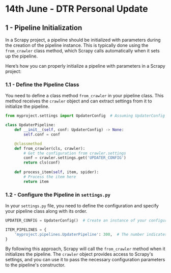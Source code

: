 # 14th June - DTR Personal Update

## 1 - Pipeline Initialization
In a Scrapy project, a pipeline should be initialized with parameters during the creation of the pipeline instance. This is typically done using the `from_crawler` class method, which Scrapy calls automatically when it sets up the pipeline.

Here’s how you can properly initialize a pipeline with parameters in a Scrapy project:

### 1.1 - Define the Pipeline Class

You need to define a class method `from_crawler` in your pipeline class. This method receives the `crawler` object and can extract settings from it to initialize the pipeline.

```python
from myproject.settings import UpdaterConfig  # Assuming UpdaterConfig is defined in settings.py

class UpdaterPipeline:
    def __init__(self, conf: UpdaterConfig) -> None:
        self.conf = conf

    @classmethod
    def from_crawler(cls, crawler):
        # Get the configuration from crawler.settings
        conf = crawler.settings.get('UPDATER_CONFIG')
        return cls(conf)
    
    def process_item(self, item, spider):
        # Process the item here
        return item
```

### 1.2 - Configure the Pipeline in `settings.py`

In your `settings.py` file, you need to define the configuration and specify your pipeline class along with its order.

```python
UPDATER_CONFIG = UpdaterConfig()  # Create an instance of your configuration object

ITEM_PIPELINES = {
    'myproject.pipelines.UpdaterPipeline': 300,  # The number indicates the order, lower numbers have higher priority
}
```


By following this approach, Scrapy will call the `from_crawler` method when it initializes the pipeline. The `crawler` object provides access to Scrapy's settings, and you can use it to pass the necessary configuration parameters to the pipeline's constructor.
